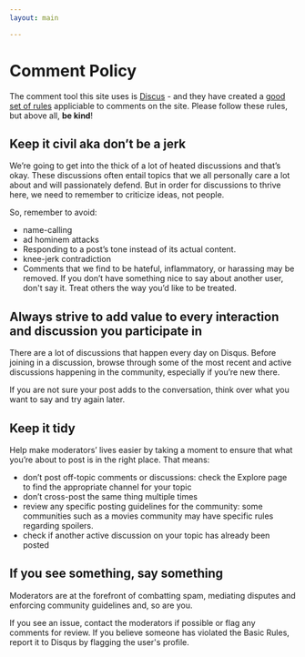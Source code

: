 ```yaml
---
layout: main

---
```

# Comment Policy

The comment tool this site uses is [Discus](http://disqus.com) - and they have created a [good set of rules](https://help.disqus.com/community-tips/building-identity-and-audience/sample-community-guidelines) appliciable to comments on the site. Please follow these rules, but above all, **be kind**!

## Keep it civil aka don’t be a jerk

We’re going to get into the thick of a lot of heated discussions and that’s okay. These discussions often entail topics that we all personally care a lot about and will passionately defend. But in order for discussions to thrive here, we need to remember to criticize ideas, not people.

So, remember to avoid:

* name-calling
* ad hominem attacks
* Responding to a post’s tone instead of its actual content.
* knee-jerk contradiction
* Comments that we find to be hateful, inflammatory, or harassing may be removed. If you don’t have something nice to say about another user, don't say it. Treat others the way you’d like to be treated.

## Always strive to add value to every interaction and discussion you participate in

There are a lot of discussions that happen every day on Disqus. Before joining in a discussion, browse through some of the most recent and active discussions happening in the community, especially if you’re new there.

If you are not sure your post adds to the conversation, think over what you want to say and try again later.

## Keep it tidy

Help make moderators’ lives easier by taking a moment to ensure that what you’re about to post is in the right place. That means:

* don’t post off-topic comments or discussions: check the Explore page to find the appropriate channel for your topic
* don’t cross-post the same thing multiple times
* review any specific posting guidelines for the community: some communities such as a movies community may have specific rules regarding spoilers.
* check if another active discussion on your topic has already been posted

## If you see something, say something

Moderators are at the forefront of combatting spam, mediating disputes and enforcing community guidelines and, so are you.

If you see an issue, contact the moderators if possible or flag any comments for review. If you believe someone has violated the Basic Rules, report it to Disqus by flagging the user's profile.
